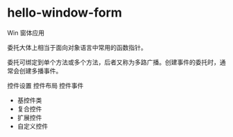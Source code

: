 # hello-window-form
Win 窗体应用

委托大体上相当于面向对象语言中常用的函数指针。

委托可绑定到单个方法或多个方法，后者又称为多路广播。创建事件的委托时，通常会创建多播事件。

控件设置
控件布局
控件事件

- 基控件类
- 复合控件
- 扩展控件
- 自定义控件